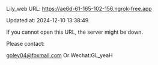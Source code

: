 Lily_web URL: https://ae6d-61-165-102-156.ngrok-free.app

Updated at: 2024-12-10 13:38:49

If you cannot open this URL, the server might be down.

Please contact: 

goley04@foxmail.com Or Wechat:GL_yeaH